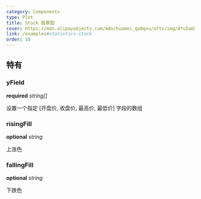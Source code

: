 ```yaml
---
category: Components
type: Plot
title: Stock 股票图
cover: https://mdn.alipayobjects.com/mdn/huamei_qa8qxu/afts/img/A*u5aGSoyRDN8AAAAAAAAAAAAADmJ7AQ
link: /examples#statistics-stock
order: 10
---
```


## 特有

### yField

<description>**required** _string[]_</description>

设置一个指定 [开盘价, 收盘价, 最高价, 最低价] 字段的数组

### risingFill

<description>**optional** _string_</description>

上涨色

### fallingFill

<description>**optional** _string_</description>

下跌色
